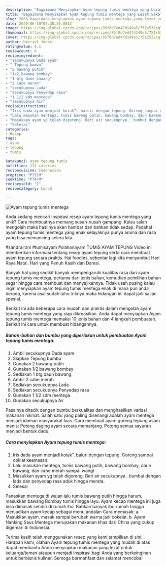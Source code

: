 ```yaml
---
description: "Bagaimana Menyiapkan Ayam tepung tumis mentega yang Lezat Sekali"
title: "Bagaimana Menyiapkan Ayam tepung tumis mentega yang Lezat Sekali"
slug: 2088-bagaimana-menyiapkan-ayam-tepung-tumis-mentega-yang-lezat-sekali
date: 2020-06-10T07:30:55.081Z
image: https://img-global.cpcdn.com/recipes/85f0d7ed47d149a5/751x532cq70/ayam-tepung-tumis-mentega-foto-resep-utama.jpg
thumbnail: https://img-global.cpcdn.com/recipes/85f0d7ed47d149a5/751x532cq70/ayam-tepung-tumis-mentega-foto-resep-utama.jpg
cover: https://img-global.cpcdn.com/recipes/85f0d7ed47d149a5/751x532cq70/ayam-tepung-tumis-mentega-foto-resep-utama.jpg
author: Harriet Jones
ratingvalue: 4.1
reviewcount: 8
recipeingredient:
- "secukupnya Dada ayam"
- " Tepung bumbu"
- "2 bawang putih"
- "1/2 bawang bombay"
- "1 btg daun bawang"
- "2 cabe merah"
- "secukupnya Lada"
- "secukupnya Penyedap rasa"
- "1 1/2 sdm mentega"
- "secukupnya Air"
recipeinstructions:
- "Iris dada ayam menjadi kotak”, baluri dengan tepung. Goreng sampai coklat keemasan."
- "Lalu masukan mentega, tumis bawang putih, bawang bombay, daun bawang, dan cabe merah sampai wangi"
- "Masukkan ayam yg telah digoreng. Beri air secukupnya.. bumbui dengan lada dan penyedap rasa aduk hingga merata."
- "Selesai"
categories:
- Resep
tags:
- ayam
- tepung
- tumis

katakunci: ayam tepung tumis 
nutrition: 112 calories
recipecuisine: Indonesian
preptime: "PT21M"
cooktime: "PT47M"
recipeyield: "1"
recipecategory: Lunch

---
```



![Ayam tepung tumis mentega](https://img-global.cpcdn.com/recipes/85f0d7ed47d149a5/751x532cq70/ayam-tepung-tumis-mentega-foto-resep-utama.jpg)

Anda sedang mencari inspirasi resep ayam tepung tumis mentega yang unik? Cara membuatnya memang susah-susah gampang. Kalau salah mengolah maka hasilnya akan hambar dan bahkan tidak sedap. Padahal ayam tepung tumis mentega yang enak selayaknya punya aroma dan rasa yang bisa memancing selera kita.

#sandrairani #tumisayam #olahanayam TUMIS AYAM TEPUNG Video ini memberikan informasi tentang resep ayam tepung serta cara membuat ayam tepung secara praktis. Hai foodies, sebentar lagi kita menyambut Hari Raya Natal. Hari yang Penuh Kasih dan Damai.

Banyak hal yang sedikit banyak mempengaruhi kualitas rasa dari ayam tepung tumis mentega, pertama dari jenis bahan, kemudian pemilihan bahan segar hingga cara membuat dan menyajikannya. Tidak usah pusing kalau ingin menyiapkan ayam tepung tumis mentega enak di mana pun anda berada, karena asal sudah tahu triknya maka hidangan ini dapat jadi sajian spesial.


Berikut ini ada beberapa cara mudah dan praktis dalam mengolah ayam tepung tumis mentega yang siap dikreasikan. Anda dapat menyiapkan Ayam tepung tumis mentega memakai 10 jenis bahan dan 4 langkah pembuatan. Berikut ini cara untuk membuat hidangannya.

<!--inarticleads1-->

##### Bahan-bahan dan bumbu yang diperlukan untuk pembuatan Ayam tepung tumis mentega:

1. Ambil secukupnya Dada ayam
1. Siapkan  Tepung bumbu
1. Gunakan 2 bawang putih
1. Gunakan 1/2 bawang bombay
1. Sediakan 1 btg daun bawang
1. Ambil 2 cabe merah
1. Sediakan secukupnya Lada
1. Sediakan secukupnya Penyedap rasa
1. Gunakan 1 1/2 sdm mentega
1. Gunakan secukupnya Air


Pasalnya diracik dengan bumbu berkualitas dan menghasilkan variasi makanan nikmat. Salah satu yang paling disenangi adalah ayam mentega menjadi idaman masyarakat luas. Cara membuat ayam goreng tepung asam manis: Potong daging ayam secara memanjang. Potong semua sayuran menjadi bentuk dadu. 

<!--inarticleads2-->

##### Cara menyiapkan Ayam tepung tumis mentega:

1. Iris dada ayam menjadi kotak”, baluri dengan tepung. Goreng sampai coklat keemasan.
1. Lalu masukan mentega, tumis bawang putih, bawang bombay, daun bawang, dan cabe merah sampai wangi
1. Masukkan ayam yg telah digoreng. Beri air secukupnya.. bumbui dengan lada dan penyedap rasa aduk hingga merata.
1. Selesai


Panaskan mentega di wajan lalu tumis bawang putih hingga harum, masukkan bawang Bombay tumis hingga layu. Ayam kecap mentega ini juga bisa dimasak sendiri di rumah lho. Bahkan banyak ibu rumah tangga menjadikan ayam kecap sebagai menu andalan Cara memasak: a. Masukkan ayam, masak sampai berubah warna jadi cokelat. b. Ayam Nanking Saus Mentega merupakan makanan khas dari China yang cukup digemari di Indonesia. 

Terima kasih telah menggunakan resep yang kami tampilkan di sini. Harapan kami, olahan Ayam tepung tumis mentega yang mudah di atas dapat membantu Anda menyiapkan makanan yang lezat untuk keluarga/teman ataupun menjadi inspirasi bagi Anda yang berkeinginan untuk berbisnis kuliner. Semoga bermanfaat dan selamat mencoba!
